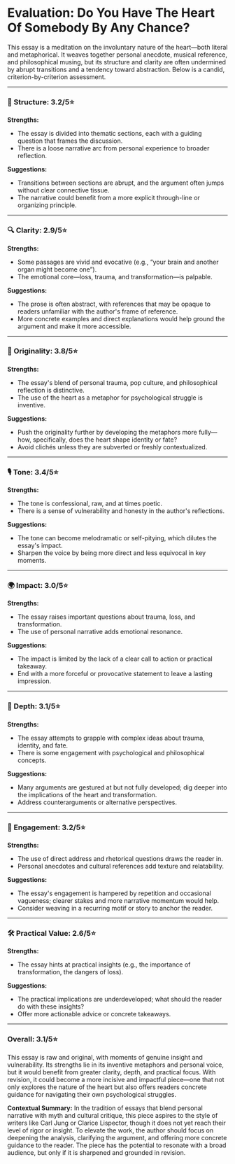 # Evaluation: Do You Have The Heart Of Somebody By Any Chance?

This essay is a meditation on the involuntary nature of the heart—both literal and metaphorical. It weaves together personal anecdote, musical reference, and philosophical musing, but its structure and clarity are often undermined by abrupt transitions and a tendency toward abstraction. Below is a candid, criterion-by-criterion assessment.

---

### 📐 Structure: 3.2/5⭐
**Strengths:**
- The essay is divided into thematic sections, each with a guiding question that frames the discussion.
- There is a loose narrative arc from personal experience to broader reflection.

**Suggestions:**
- Transitions between sections are abrupt, and the argument often jumps without clear connective tissue.
- The narrative could benefit from a more explicit through-line or organizing principle.

---

### 🔍 Clarity: 2.9/5⭐
**Strengths:**
- Some passages are vivid and evocative (e.g., “your brain and another organ might become one”).
- The emotional core—loss, trauma, and transformation—is palpable.

**Suggestions:**
- The prose is often abstract, with references that may be opaque to readers unfamiliar with the author's frame of reference.
- More concrete examples and direct explanations would help ground the argument and make it more accessible.

---

### 🧠 Originality: 3.8/5⭐
**Strengths:**
- The essay's blend of personal trauma, pop culture, and philosophical reflection is distinctive.
- The use of the heart as a metaphor for psychological struggle is inventive.

**Suggestions:**
- Push the originality further by developing the metaphors more fully—how, specifically, does the heart shape identity or fate?
- Avoid clichés unless they are subverted or freshly contextualized.

---

### 🎙️ Tone: 3.4/5⭐
**Strengths:**
- The tone is confessional, raw, and at times poetic.
- There is a sense of vulnerability and honesty in the author's reflections.

**Suggestions:**
- The tone can become melodramatic or self-pitying, which dilutes the essay's impact.
- Sharpen the voice by being more direct and less equivocal in key moments.

---

### 🌍 Impact: 3.0/5⭐
**Strengths:**
- The essay raises important questions about trauma, loss, and transformation.
- The use of personal narrative adds emotional resonance.

**Suggestions:**
- The impact is limited by the lack of a clear call to action or practical takeaway.
- End with a more forceful or provocative statement to leave a lasting impression.

---

### 🧩 Depth: 3.1/5⭐
**Strengths:**
- The essay attempts to grapple with complex ideas about trauma, identity, and fate.
- There is some engagement with psychological and philosophical concepts.

**Suggestions:**
- Many arguments are gestured at but not fully developed; dig deeper into the implications of the heart and transformation.
- Address counterarguments or alternative perspectives.

---

### 🔗 Engagement: 3.2/5⭐
**Strengths:**
- The use of direct address and rhetorical questions draws the reader in.
- Personal anecdotes and cultural references add texture and relatability.

**Suggestions:**
- The essay's engagement is hampered by repetition and occasional vagueness; clearer stakes and more narrative momentum would help.
- Consider weaving in a recurring motif or story to anchor the reader.

---

### 🛠️ Practical Value: 2.6/5⭐
**Strengths:**
- The essay hints at practical insights (e.g., the importance of transformation, the dangers of loss).

**Suggestions:**
- The practical implications are underdeveloped; what should the reader do with these insights?
- Offer more actionable advice or concrete takeaways.

---

### **Overall: 3.1/5⭐**

This essay is raw and original, with moments of genuine insight and vulnerability. Its strengths lie in its inventive metaphors and personal voice, but it would benefit from greater clarity, depth, and practical focus. With revision, it could become a more incisive and impactful piece—one that not only explores the nature of the heart but also offers readers concrete guidance for navigating their own psychological struggles.

**Contextual Summary:**
In the tradition of essays that blend personal narrative with myth and cultural critique, this piece aspires to the style of writers like Carl Jung or Clarice Lispector, though it does not yet reach their level of rigor or insight. To elevate the work, the author should focus on deepening the analysis, clarifying the argument, and offering more concrete guidance to the reader. The piece has the potential to resonate with a broad audience, but only if it is sharpened and grounded in revision. 